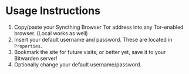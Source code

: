# Usage Instructions

1. Copy/paste your Syncthing Browser Tor address into any Tor-enabled browser. (Local works as well)
2. Insert your default username and password. These are located in `Properties`.
3. Bookmark the site for future visits, or better yet, save it to your Bitwarden server!
4. Optionally change your default username/password.

